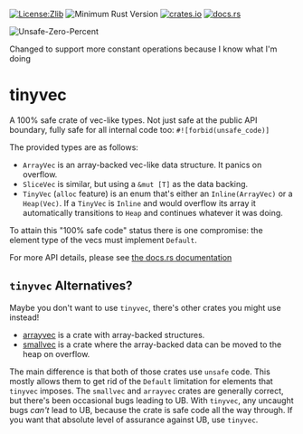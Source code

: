 [![License:Zlib](https://img.shields.io/badge/License-Zlib-brightgreen.svg)](https://opensource.org/licenses/Zlib)
![Minimum Rust Version](https://img.shields.io/badge/Min%20Rust-1.47-green.svg)
[![crates.io](https://img.shields.io/crates/v/tinyvec.svg)](https://crates.io/crates/tinyvec)
[![docs.rs](https://docs.rs/tinyvec/badge.svg)](https://docs.rs/tinyvec/)

![Unsafe-Zero-Percent](https://img.shields.io/badge/Unsafety-0%25-brightgreen.svg)

Changed to support more constant operations because I know what I'm doing

# tinyvec

A 100% safe crate of vec-like types.
Not just safe at the public API boundary, fully safe for all internal code too: `#![forbid(unsafe_code)]`

The provided types are as follows:
* `ArrayVec` is an array-backed vec-like data structure. It panics on overflow.
* `SliceVec` is similar, but using a `&mut [T]` as the data backing.
* `TinyVec` (`alloc` feature) is an enum that's either an `Inline(ArrayVec)` or a `Heap(Vec)`.
  If a `TinyVec` is `Inline` and would overflow its array it automatically transitions to `Heap` and continues whatever it was doing.

To attain this "100% safe code" status there is one compromise: the element type of the vecs must implement `Default`.

For more API details, please see [the docs.rs documentation](https://docs.rs/tinyvec/)

## `tinyvec` Alternatives?

Maybe you don't want to use `tinyvec`, there's other crates you might use instead!

* [arrayvec](https://docs.rs/arrayvec) is a crate with array-backed structures.
* [smallvec](https://docs.rs/smallvec) is a crate where the array-backed data can be moved to the heap on overflow.

The main difference is that both of those crates use `unsafe` code.
This mostly allows them to get rid of the `Default` limitation for elements that `tinyvec` imposes.
The `smallvec` and `arrayvec` crates are generally correct, but there's been occasional bugs leading to UB.
With `tinyvec`, any uncaught bugs *can't* lead to UB, because the crate is safe code all the way through.
If you want that absolute level of assurance against UB, use `tinyvec`.
